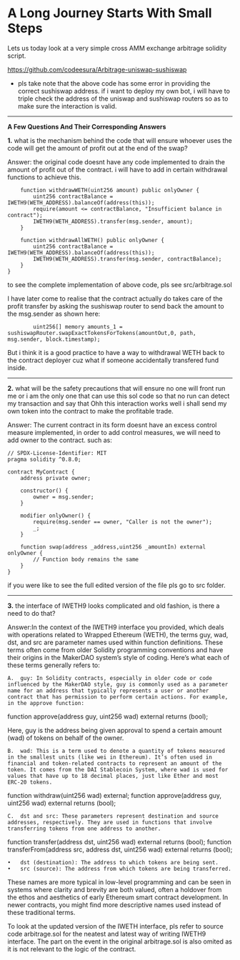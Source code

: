 # A Long Journey Starts With Small Steps

Lets us today look at a very simple cross AMM exchange arbitrage solidity script.


https://github.com/codeesura/Arbitrage-uniswap-sushiswap


* pls take note that the above code has some error in providing the correct sushiswap address. if i want to deploy my own bot, i will have to triple check the address of the uniswap and sushiswap routers so as to make sure the interaction is valid. 


---------------------------------------------------------------------------------------------------------


__A Few Questions And Their Corresponding Answers__


__1.__ what is the mechanism behind the code that will ensure whoever uses the code will get the amount of profit out at the end of the swap?


Answer: the original code doesnt have any code implemented to drain the amount of profit out of the contract. i will have to add in certain withdrawal functions to achieve this. 

```solidity
    function withdrawWETH(uint256 amount) public onlyOwner {
        uint256 contractBalance = IWETH9(WETH_ADDRESS).balanceOf(address(this));
        require(amount <= contractBalance, "Insufficient balance in contract");
        IWETH9(WETH_ADDRESS).transfer(msg.sender, amount);
    }

    function withdrawAllWETH() public onlyOwner {
        uint256 contractBalance = IWETH9(WETH_ADDRESS).balanceOf(address(this));
        IWETH9(WETH_ADDRESS).transfer(msg.sender, contractBalance);
    }
}
```
to see the complete implementation of above code, pls see src/arbitrage.sol 


I have later come to realise that the contract actually do takes care of the profit transfer by asking the sushiswap router to send back the amount to the msg.sender as shown here:
```solidity
        uint256[] memory amounts_1 = sushiswapRouter.swapExactTokensForTokens(amountOut,0, path, msg.sender, block.timestamp);
```

But i think it is a good practice to have a way to withdrawal WETH back to the contract deployer cuz what if someone accidentally transfered fund inside.


---------------------------------------------------------------------------------------------------------


__2.__ what will be the safety precautions that will ensure no one will front run me or i am the only one that can use this sol code so that no run can detect my transaction and say that Ohh this interaction works well i shall send my own token into the contract to make the profitable trade.


Answer: The current contract in its form doesnt have an excess control measure implemented, in order to add control measures, we will need to add owner to the contract. such as:
```solidity
// SPDX-License-Identifier: MIT
pragma solidity ^0.8.0;

contract MyContract {
    address private owner;

    constructor() {
        owner = msg.sender;
    }

    modifier onlyOwner() {
        require(msg.sender == owner, "Caller is not the owner");
        _;
    }

    function swap(address _address,uint256 _amountIn) external onlyOwner {
        // Function body remains the same
    }
}
```

if you were like to see the full edited version of the file pls go to src folder.

---------------------------------------------------------------------------------------------------------

__3.__ the interface of IWETH9 looks complicated and old fashion, is there a need to do that?


Answer:In the context of the IWETH9 interface you provided, which deals with operations related to Wrapped Ethereum (WETH), the terms guy, wad, dst, and src are parameter names used within function definitions. These terms often come from older Solidity programming conventions and have their origins in the MakerDAO system’s style of coding. Here’s what each of these terms generally refers to:


	A.	guy: In Solidity contracts, especially in older code or code influenced by the MakerDAO style, guy is commonly used as a parameter name for an address that typically represents a user or another contract that has permission to perform certain actions. For example, in the approve function:

function approve(address guy, uint256 wad) external returns (bool);

Here, guy is the address being given approval to spend a certain amount (wad) of tokens on behalf of the owner.

	B.	wad: This is a term used to denote a quantity of tokens measured in the smallest units (like wei in Ethereum). It’s often used in financial and token-related contracts to represent an amount of the token. It comes from the DAI Stablecoin System, where wad is used for values that have up to 18 decimal places, just like Ether and most ERC-20 tokens.

function withdraw(uint256 wad) external;
function approve(address guy, uint256 wad) external returns (bool);


	C.	dst and src: These parameters represent destination and source addresses, respectively. They are used in functions that involve transferring tokens from one address to another.

function transfer(address dst, uint256 wad) external returns (bool);
function transferFrom(address src, address dst, uint256 wad) external returns (bool);

	•	dst (destination): The address to which tokens are being sent.
	•	src (source): The address from which tokens are being transferred.

These names are more typical in low-level programming and can be seen in systems where clarity and brevity are both valued, often a holdover from the ethos and aesthetics of early Ethereum smart contract development. In newer contracts, you might find more descriptive names used instead of these traditional terms.


To look at the updated version of the IWETH interface, pls refer to source code arbitrage.sol for the neatest and latest way of writing IWETH9 interface. The part on the event in the original arbitrage.sol is also omited as it is not relevant to the logic of the contract.
